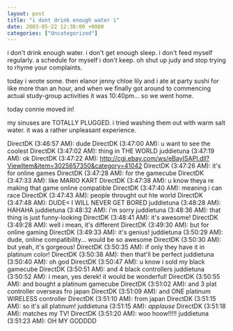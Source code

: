 ```yaml
---
layout: post
title: "i dont drink enough water i"
date: 2003-05-22 12:38:00 +0000
categories: ["Uncategorized"]
---
```


i don't drink enough water. i don't get enough sleep. i don't feed myself regularly. a schedule for myself i don't keep. oh shut up judy and stop trying to rhyme your complaints. 

today i wrote some. then elanor jenny chloe lily and i ate at party sushi for like more than an hour, and when we finally got around to commencing actual study-group activities it was 10:40pm... so we went home.

today connie moved in! 

my sinuses are TOTALLY PLUGGED. i tried washing them out with warm salt water. it was a rather unpleasant experience.

DirectDK (3:46:57 AM): dude
DirectDK (3:47:00 AM): u want to see the coolest
DirectDK (3:47:02 AM): thing in THE WORLD
juddietuna (3:47:19 AM): ok 
DirectDK (3:47:22 AM): http://cgi.ebay.com/ws/eBayISAPI.dll?ViewItem&item=3025657350&category=41042
DirectDK (3:47:26 AM): it's for online games
DirectDK (3:47:28 AM): for the gamecube
DirectDK (3:47:33 AM): like MARIO KART
DirectDK (3:47:38 AM): u know theya re making that game online compatible
DirectDK (3:47:40 AM): meaning i can race
DirectDK (3:47:43 AM): people throught out hte world
DirectDK (3:47:48 AM): DUDE< I WILL NEVER GET BORED
juddietuna (3:48:28 AM): HAHAHA
juddietuna (3:48:32 AM): i&#039;m sorry
juddietuna (3:48:36 AM): that thing is just funny-looking
DirectDK (3:48:41 AM): it&#039;s awesome!
DirectDK (3:49:28 AM): well i mean, it&#039;s different
DirectDK (3:49:30 AM): but for online gaming
DirectDK (3:49:33 AM): it&#039;s genius!
juddietuna (3:50:29 AM): dude, online compatibility... would be so awesome 
DirectDK (3:50:30 AM): but yeah, it&#039;s gorgeous!
DirectDK (3:50:35 AM): if only they have it in platinum color!
DirectDK (3:50:38 AM): then that&#039;ll be perfect
juddietuna (3:50:40 AM): oh god 
DirectDK (3:50:47 AM): u know i sold my black gamecube
DirectDK (3:50:51 AM): and 4 black controllers
juddietuna (3:50:52 AM): i mean, yes derek! it would be wonderful!
DirectDK (3:50:55 AM): and bought a platinum gamecube
DirectDK (3:51:02 AM): and 3 plat controller overseas fro japan
DirectDK (3:51:09 AM): and ONE platinum WIRELESS controller
DirectDK (3:51:10 AM): from japan
DirectDK (3:51:15 AM): so it&#039;s all platinum!
juddietuna (3:51:15 AM): *applause*
DirectDK (3:51:18 AM): matches my TV!
DirectDK (3:51:20 AM): woo hoow!!!!!
juddietuna (3:51:23 AM): OH MY GODDDD